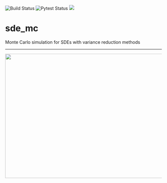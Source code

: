 ![Build Status](https://www.travis-ci.com/Piers14/sde_mc.svg?branch=main)
![Pytest Status](https://github.com/Piers14/sde_mc/workflows/pytesting/badge.svg)
<img src="https://coveralls.io/repos/github/Piers14/sde_mc/badge.svg?branch=main&kill_cache=1" />

# sde_mc
 Monte Carlo simulation for SDEs with variance reduction methods

---
<p align="center">
  <img width="600" height="400" src="./viz/gbm_paths.gif">
</p>
